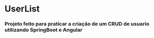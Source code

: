 # UserList
### Projeto feito para praticar a criação de um CRUD de usuario utilizando SpringBoot e Angular
